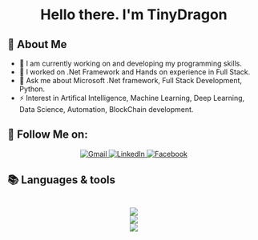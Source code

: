 
<h1 align="center">Hello there. I'm TinyDragon</h1>


## 💫 About Me
- 🌱 I am currently working on and developing my programming skills.</br>
- 🔭 I worked on .Net Framework and Hands on experience in Full Stack.</br>
- 💬 Ask me about Microsoft .Net framework, Full Stack Development, Python.</br>
- ⚡ Interest in Artifical Intelligence, Machine Learning, Deep Learning, Data Science, Automation, BlockChain development.



## 🌟 Follow Me on:
<div align="center">
  <a href="mailto:minhtanpham379@gmail.com">
    <img src="https://img.icons8.com/color/48/null/gmail.png" alt="Gmail"/>
  </a> 
  <a href="https://www.linkedin.com/in/minh-tan-pham-11b083253/" target="_blank">
    <img src="https://img.icons8.com/color/48/null/linkedin.png" alt="LinkedIn"/>
  </a>
  <a href="https://www.facebook.com/mtan.0205" target="_blank">
    <img src="https://img.icons8.com/color/48/null/facebook.png" alt="Facebook"/>
  </a>
</div>


## 📚 Languages & tools
<br/>
<div align="center">
    <img src="https://skillicons.dev/icons?i=bootstrap,html,css,vscode,github,git,notion,figma,pycharm" /><br>
    <img src="https://skillicons.dev/icons?i=c,bash,kali,arch,ubuntu,python,javascript,mysql,dotnet" /><br>
    <img src="https://skillicons.dev/icons?i=cpp,cs,vim,java,htmx,debian,neovim,atom,pwsh" /><br>
</div>
